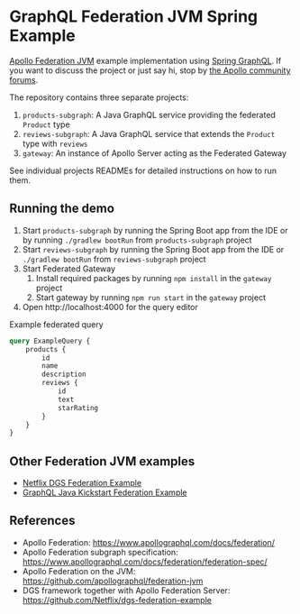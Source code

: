 # GraphQL Federation JVM Spring Example

[Apollo Federation JVM](https://github.com/apollographql/federation-jvm) example implementation using [Spring GraphQL](https://docs.spring.io/spring-graphql/docs/current/reference/html/).
If you want to discuss the project or just say hi, stop by [the Apollo community forums](https://community.apollographql.com/).

The repository contains three separate projects:

1. `products-subgraph`: A Java GraphQL service providing the federated `Product` type
2. `reviews-subgraph`: A Java GraphQL service that extends the `Product` type with `reviews`
3. `gateway`: An instance of Apollo Server acting as the Federated Gateway

See individual projects READMEs for detailed instructions on how to run them.

Running the demo
----

1. Start `products-subgraph` by running the Spring Boot app from the IDE or by running `./gradlew bootRun` from `products-subgraph` project
2. Start `reviews-subgraph` by running the Spring Boot app from the IDE or `./gradlew bootRun` from `reviews-subgraph` project
3. Start Federated Gateway
   1. Install required packages by running `npm install` in the `gateway` project
   2. Start gateway by running `npm run start` in the `gateway` project
4. Open http://localhost:4000 for the query editor

Example federated query

```graphql
query ExampleQuery {
    products {
        id
        name
        description
        reviews {
            id
            text
            starRating
        }
    }
}
```

## Other Federation JVM examples

* [Netflix DGS Federation Example](https://github.com/Netflix/dgs-federation-example)
* [GraphQL Java Kickstart Federation Example](https://github.com/setchy/graphql-java-kickstart-federation-example)
       
## References
            
* Apollo Federation: https://www.apollographql.com/docs/federation/
* Apollo Federation subgraph specification: https://www.apollographql.com/docs/federation/federation-spec/
* Apollo Federation on the JVM: https://github.com/apollographql/federation-jvm
* DGS framework together with Apollo Federation Server: https://github.com/Netflix/dgs-federation-example